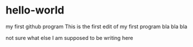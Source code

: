 # hello-world
my first github program
This is the first edit of my first program
bla
bla
bla

not sure what else I am supposed to be writing here

